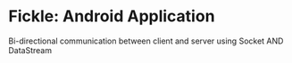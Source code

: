 # Fickle: Android Application
Bi-directional communication between client and server using Socket AND DataStream
